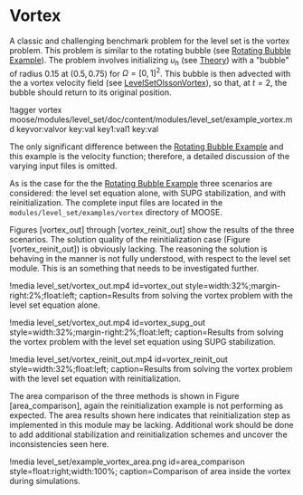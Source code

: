 # Vortex

A classic and challenging benchmark problem for the level set is the vortex problem. This problem is
similar to the rotating bubble (see [Rotating Bubble Example](/example_rotate.md)). The
problem involves initializing $u_h$ (see [Theory](/level_set/theory.md)) with a "bubble" of radius
0.15 at $(0.5, 0.75)$ for $\Omega = [0,1]^2$.  This bubble is then advected with the a vortex
velocity field (see [LevelSetOlssonVortex](/LevelSetOlssonVortex.md)), so that, at $t=2$,
the bubble should return to its original position.

!tagger vortex moose/modules/level_set/doc/content/modules/level_set/example_vortex.md keyvor:valvor key:val key1:val1 key:val


The only significant difference between the [Rotating Bubble Example](/example_rotate.md)
and this example is the velocity function; therefore, a detailed discussion of the varying input
files is omitted.

As is the case for the the [Rotating Bubble Example](/example_rotate.md) three scenarios are
considered: the level set equation alone, with SUPG stabilization, and with reinitialization. The
complete input files are located in the `modules/level_set/examples/vortex` directory of MOOSE.

Figures [vortex_out] through [vortex_reinit_out] show the results of the three scenarios. The
solution quality of the reinitialization case (Figure [vortex_reinit_out]) is obviously lacking. The
reasoning the solution is behaving in the manner is not fully understood, with respect to the level
set module. This is an something that needs to be investigated further.

!media level_set/vortex_out.mp4
       id=vortex_out
       style=width:32%;margin-right:2%;float:left;
       caption=Results from solving the vortex problem with the level set equation alone.

!media level_set/vortex_out.mp4
       id=vortex_supg_out
       style=width:32%;margin-right:2%;float:left;
       caption=Results from solving the vortex problem with the level set equation using SUPG
               stabilization.

!media level_set/vortex_reinit_out.mp4
       id=vortex_reinit_out
       style=width:32%;float:left;
       caption=Results from solving the vortex problem with the level set equation with
               reinitialization.

The area comparison of the three methods is shown in Figure [area_comparison], again the
reinitialization example is not performing as expected. The area results shown here indicates that
reinitialization step as implemented in this module may be lacking. Additional work should be done to
add additional stabilization and reinitialization schemes and uncover the inconsistencies seen here.

!media level_set/example_vortex_area.png
       id=area_comparison
       style=float:right;width:100%;
       caption=Comparison of area inside the vortex during simulations.
